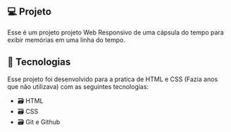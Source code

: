 ## 💻 Projeto

Esse é um projeto projeto Web Responsivo de uma cápsula do tempo para exibir memórias em uma linha do tempo.

## 🔋 Tecnologias

Esse projeto foi desenvolvido para a pratica de HTML e CSS (Fazia anos que não utilizava) com as seguintes tecnologias:

- 🗃️ HTML
- 🗃️ CSS
- 🗃️ Git e Github
